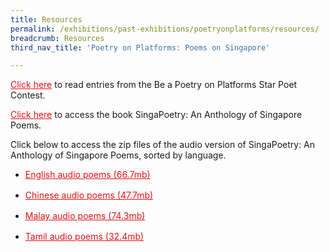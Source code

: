 ```yaml
---
title: Resources
permalink: /exhibitions/past-exhibitions/poetryonplatforms/resources/
breadcrumb: Resources
third_nav_title: 'Poetry on Platforms: Poems on Singapore'

---
```



<a href="https://www.facebook.com/media/set/?set=a.803222086464802.1073741842.219541704832846&type=3" style="color:#E21216;">Click here</a> to read entries from the Be a Poetry on Platforms Star Poet Contest.

<a href="http://eresources.nlb.gov.sg/eReads/MobileReads/details?uuid=8d6e0230-6960-4df6-8cf2-93ebc2d538d9" style="color:#E21216;">Click here</a> to access the book SingaPoetry: An Anthology of Singapore Poems.

<p>Click below to access the zip files of the audio version of SingaPoetry: An Anthology of Singapore Poems, sorted by language.</p>

<ul>
    <li style="margin-bottom: 1rem;">
        <a href="/files/poetryonplatforms/Read!%20Singapore%202015%20Audio%20Book_English.zip" style="color:#E21216;">English audio poems (66.7mb)</a>
    </li>      
    <li style="margin-bottom: 1rem;">
        <a href="/files/poetryonplatforms/Read!%20Singapore%202015%20Audio%20Book_Chinese.zip" style="color:#E21216;">Chinese audio poems (47.7mb)</a>
    </li>      
    <li style="margin-bottom: 1rem;">
        <a href="/files/poetryonplatforms/Read!%20Singapore%202015%20Audio%20Book_Malay.zip" style="color:#E21216;">Malay audio poems (74.3mb)</a>
    </li>      
    <li style="margin-bottom: 1rem;">
        <a href="/files/poetryonplatforms/Read!%20Singapore%202015%20Audio%20Book_Tamil.zip" style="color:#E21216;">Tamil audio poems (32.4mb)</a>
    </li>                         
</ul>